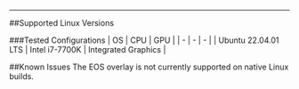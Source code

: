 
----------------------------------------------------------------------------------------
##Supported Linux Versions

###Tested Configurations
| OS | CPU | GPU |
| - | - | - |
| Ubuntu 22.04.01 LTS | Intel i7-7700K | Integrated Graphics |

##Known Issues
The EOS overlay is not currently supported on native Linux builds.